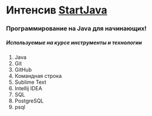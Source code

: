 # Интенсив [StartJava](https://topjava.ru/startjava)
### Программирование на Java для начинающих!

##### Используемые на курсе инструменты и технологии

1. Java
1. Git
1. GitHub
1. Командная строка
1. Sublime Text
1. Intellij IDEA
1. SQL
1. PostgreSQL
1. psql
